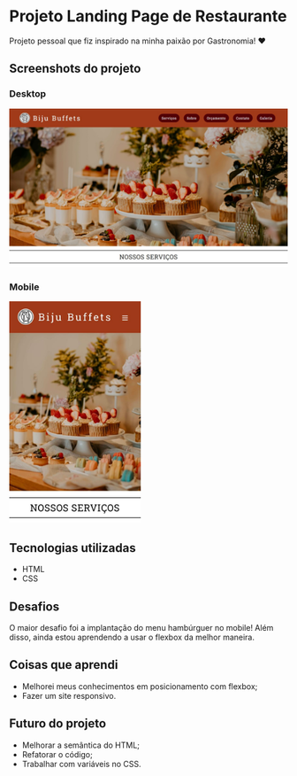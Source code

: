 # Projeto Landing Page de Restaurante

Projeto pessoal que fiz inspirado na minha paixão por Gastronomia! :heart:

## Screenshots do projeto

### Desktop

<img src="desktop-screenshot.jpg" alt="Screenshot do projeto desktop" width="700"/>

### Mobile

<img src="mobile-screenshot.jpeg" alt="Screenshot do projeto mobile" height="400"/>

## Tecnologias utilizadas

- HTML
- CSS

## Desafios
O maior desafio foi a implantação do menu hambúrguer no mobile! Além disso, ainda estou aprendendo a usar o flexbox da melhor maneira.

## Coisas que aprendi
- Melhorei meus conhecimentos em posicionamento com flexbox;
- Fazer um site responsivo.

## Futuro do projeto
- Melhorar a semântica do HTML;
- Refatorar o código;
- Trabalhar com variáveis no CSS.
